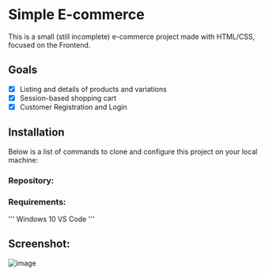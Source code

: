 
# Simple E-commerce

This is a small (still incomplete) e-commerce project made with HTML/CSS, focused on the Frontend.

## Goals

- [x]  Listing and details of products and variations
- [x]  Session-based shopping cart
- [x]  Customer Registration and Login

## Installation

Below is a list of commands to clone and configure this project on your local machine:
### Repository:



### Requirements:
'''
Windows 10
VS Code
'''
## Screenshot:
![image](https://user-images.githubusercontent.com/88698720/162589993-c0a8b79f-b435-4b7c-875e-923dfb708f34.png)
